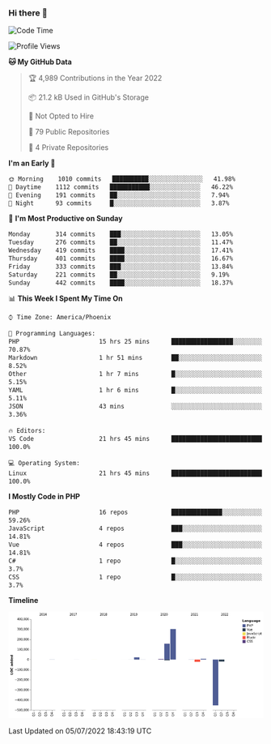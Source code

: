 ### Hi there 👋

<!--START_SECTION:waka-->
![Code Time](http://img.shields.io/badge/Code%20Time-0%20secs-blue)

![Profile Views](http://img.shields.io/badge/Profile%20Views-0-blue)

**🐱 My GitHub Data** 

> 🏆 4,989 Contributions in the Year 2022
 > 
> 📦 21.2 kB Used in GitHub's Storage 
 > 
> 🚫 Not Opted to Hire
 > 
> 📜 79 Public Repositories 
 > 
> 🔑 4 Private Repositories  
 > 
**I'm an Early 🐤** 

```text
🌞 Morning    1010 commits   ██████████░░░░░░░░░░░░░░░   41.98% 
🌆 Daytime    1112 commits   ███████████░░░░░░░░░░░░░░   46.22% 
🌃 Evening    191 commits    ██░░░░░░░░░░░░░░░░░░░░░░░   7.94% 
🌙 Night      93 commits     █░░░░░░░░░░░░░░░░░░░░░░░░   3.87%

```
📅 **I'm Most Productive on Sunday** 

```text
Monday       314 commits    ███░░░░░░░░░░░░░░░░░░░░░░   13.05% 
Tuesday      276 commits    ██░░░░░░░░░░░░░░░░░░░░░░░   11.47% 
Wednesday    419 commits    ████░░░░░░░░░░░░░░░░░░░░░   17.41% 
Thursday     401 commits    ████░░░░░░░░░░░░░░░░░░░░░   16.67% 
Friday       333 commits    ███░░░░░░░░░░░░░░░░░░░░░░   13.84% 
Saturday     221 commits    ██░░░░░░░░░░░░░░░░░░░░░░░   9.19% 
Sunday       442 commits    ████░░░░░░░░░░░░░░░░░░░░░   18.37%

```


📊 **This Week I Spent My Time On** 

```text
⌚︎ Time Zone: America/Phoenix

💬 Programming Languages: 
PHP                      15 hrs 25 mins      █████████████████░░░░░░░░   70.87% 
Markdown                 1 hr 51 mins        ██░░░░░░░░░░░░░░░░░░░░░░░   8.52% 
Other                    1 hr 7 mins         █░░░░░░░░░░░░░░░░░░░░░░░░   5.15% 
YAML                     1 hr 6 mins         █░░░░░░░░░░░░░░░░░░░░░░░░   5.11% 
JSON                     43 mins             ░░░░░░░░░░░░░░░░░░░░░░░░░   3.36%

🔥 Editors: 
VS Code                  21 hrs 45 mins      █████████████████████████   100.0%

💻 Operating System: 
Linux                    21 hrs 45 mins      █████████████████████████   100.0%

```

**I Mostly Code in PHP** 

```text
PHP                      16 repos            ██████████████░░░░░░░░░░░   59.26% 
JavaScript               4 repos             ███░░░░░░░░░░░░░░░░░░░░░░   14.81% 
Vue                      4 repos             ███░░░░░░░░░░░░░░░░░░░░░░   14.81% 
C#                       1 repo              █░░░░░░░░░░░░░░░░░░░░░░░░   3.7% 
CSS                      1 repo              █░░░░░░░░░░░░░░░░░░░░░░░░   3.7%

```


**Timeline**

![Chart not found](https://raw.githubusercontent.com/mikebronner/mikebronner/master/charts/bar_graph.png) 


 Last Updated on 05/07/2022 18:43:19 UTC
<!--END_SECTION:waka-->

<!--
**mikebronner/mikebronner** is a ✨ _special_ ✨ repository because its `README.md` (this file) appears on your GitHub profile.

Here are some ideas to get you started:

- 🔭 I’m currently working on ...
- 🌱 I’m currently learning ...
- 👯 I’m looking to collaborate on ...
- 🤔 I’m looking for help with ...
- 💬 Ask me about ...
- 📫 How to reach me: ...
- 😄 Pronouns: ...
- ⚡ Fun fact: ...
-->
